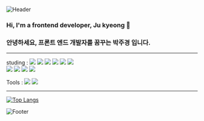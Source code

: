 ![Header](https://capsule-render.vercel.app/api?type=waving&color=auto&height=300&section=header&text=Love%20what%20you%20do!&fontAlignY=40&desc=No%20pain,%20NO%20gain)
### Hi, I'm a frontend developer, Ju kyeong 👋 
### 안녕하세요, 프론트 엔드 개발자를 꿈꾸는 박주경 입니다.

------------------------

studing :
<img src="https://img.shields.io/badge/Html5-E34F26?style=flat-square&logo=html5&logoColor=white"/>
<img src="https://img.shields.io/badge/Css3-1572B6?style=flat-square&logo=css3&logoColor=white"/>
<img src="https://img.shields.io/badge/JavaScript-F7DF1E?style=flat-square&logo=JavaScript&logoColor=white"/>
<img src="https://img.shields.io/badge/Sass-CC6699?style=flat-square&logo=Sass&logoColor=white"/>
<img src="https://img.shields.io/badge/jQuery-0769AD?style=flat-square&logo=jQuery&logoColor=white"/>
<img src="https://img.shields.io/badge/Swiper-6332F6?style=flat-square&logo=Swiper&logoColor=white"/>   
<img src="https://img.shields.io/badge/Vue-4FC08D?style=flat-square&logo=Vue.js&logoColor=white"/>
<img src="https://img.shields.io/badge/MariaDB-003545?style=flat-square&logo=MariaDB&logoColor=white"/>
<img src="https://img.shields.io/badge/Bootstrap-7952B3?style=flat-square&logo=Bootstrap&logoColor=white"/>
<img src="https://img.shields.io/badge/php-777BB4?style=flat-square&logo=php&logoColor=white"/>



Tools :
<img src="https://img.shields.io/badge/GitHub-181717?style=flat-square&logo=GitHub&logoColor=white"/>
<img src="https://img.shields.io/badge/VisualStudio-5C2D91?style=flat-square&logo=VisualStudio&logoColor=white"/>

-------------------------

[![Top Langs](https://github-readme-stats.vercel.app/api/top-langs/?username=jk92lania)](https://github.com/jk92lania/github-readme-stats)

![Footer](https://capsule-render.vercel.app/api?type=waving&color=auto&height=100&section=footer)


<!---
jk92lania/jk92lania is a ✨ special ✨ repository because its `README.md` (this file) appears on your GitHub profile.
You can click the Preview link to take a look at your changes.
- 👀 I’m interested in ...
- 🌱 I’m currently learning ...
- 💞️ I’m looking to collaborate on ...
- 📫 How to reach me ...
--->
